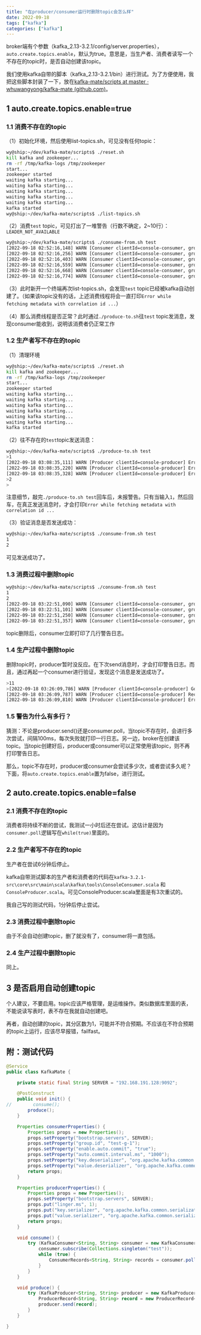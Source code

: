 ```yaml
---
title: "在producer/consumer运行时删除topic会怎么样"
date: 2022-09-18
tags: ["kafka"]
categories: ["kafka"]
---
```


broker端有个参数（kafka_2.13-3.2.1/config/server.properties），`auto.create.topics.enable`，默认为true。意思是，当生产者、消费者读写一个不存在的topic时，是否自动创建该topic。

我们使用kafka自带的脚本（kafka_2.13-3.2.1/bin）进行测试。为了方便使用，我把这些脚本封装了一下，放在[kafka-mate/scripts at master · whuwangyong/kafka-mate (github.com)](https://github.com/whuwangyong/kafka-mate/tree/master/scripts)。

## 1 auto.create.topics.enable=true

### 1.1 消费不存在的topic

（1）初始化环境，然后使用list-topics.sh，可见没有任何topic：

```bash
wy@ship:~/dev/kafka-mate/scripts$ ./reset.sh 
kill kafka and zookeeper...
rm -rf /tmp/kafka-logs /tmp/zookeeper
start...
zookeeper started
waiting kafka starting...
waiting kafka starting...
waiting kafka starting...
waiting kafka starting...
waiting kafka starting...
kafka started
wy@ship:~/dev/kafka-mate/scripts$ ./list-topics.sh

```

（2）消费`test` topic，可见打出了一堆警告（行数不确定，2~10行）：`LEADER_NOT_AVAILABLE`

```bash
wy@ship:~/dev/kafka-mate/scripts$ ./consume-from.sh test
[2022-09-18 02:52:16,148] WARN [Consumer clientId=console-consumer, groupId=console-consumer-27797] Error while fetching metadata with correlation id 2 : {test=LEADER_NOT_AVAILABLE} (org.apache.kafka.clients.NetworkClient)
[2022-09-18 02:52:16,256] WARN [Consumer clientId=console-consumer, groupId=console-consumer-27797] Error while fetching metadata with correlation id 4 : {test=LEADER_NOT_AVAILABLE} (org.apache.kafka.clients.NetworkClient)
[2022-09-18 02:52:16,403] WARN [Consumer clientId=console-consumer, groupId=console-consumer-27797] Error while fetching metadata with correlation id 6 : {test=LEADER_NOT_AVAILABLE} (org.apache.kafka.clients.NetworkClient)
[2022-09-18 02:52:16,559] WARN [Consumer clientId=console-consumer, groupId=console-consumer-27797] Error while fetching metadata with correlation id 8 : {test=LEADER_NOT_AVAILABLE} (org.apache.kafka.clients.NetworkClient)
[2022-09-18 02:52:16,668] WARN [Consumer clientId=console-consumer, groupId=console-consumer-27797] Error while fetching metadata with correlation id 10 : {test=LEADER_NOT_AVAILABLE} (org.apache.kafka.clients.NetworkClient)
[2022-09-18 02:52:16,774] WARN [Consumer clientId=console-consumer, groupId=console-consumer-27797] Error while fetching metadata with correlation id 12 : {test=LEADER_NOT_AVAILABLE} (org.apache.kafka.clients.NetworkClient)

```

（3）此时新开一个终端再次list-topics.sh，会发现`test` topic已经被kafka自动创建了。（如果该topic没有的话，上述消费线程将会一直打印`Error while fetching metadata with correlation id ...`）

（4）那么消费线程是否正常？此时通过`./produce-to.sh`往`test` topic发消息，发现consumer能收到，说明该消费者仍正常工作

### 1.2 生产者写不存在的topic

（1）清理环境

```bash
wy@ship:~/dev/kafka-mate/scripts$ ./reset.sh 
kill kafka and zookeeper...
rm -rf /tmp/kafka-logs /tmp/zookeeper
start...
zookeeper started
waiting kafka starting...
waiting kafka starting...
waiting kafka starting...
waiting kafka starting...
waiting kafka starting...
waiting kafka starting...
kafka started
```

（2）往不存在的`test`topic发送消息：

```bash
wy@ship:~/dev/kafka-mate/scripts$ ./produce-to.sh test
>1
[2022-09-18 03:08:35,111] WARN [Producer clientId=console-producer] Error while fetching metadata with correlation id 4 : {test=LEADER_NOT_AVAILABLE} (org.apache.kafka.clients.NetworkClient)
[2022-09-18 03:08:35,220] WARN [Producer clientId=console-producer] Error while fetching metadata with correlation id 5 : {test=LEADER_NOT_AVAILABLE} (org.apache.kafka.clients.NetworkClient)
[2022-09-18 03:08:35,328] WARN [Producer clientId=console-producer] Error while fetching metadata with correlation id 6 : {test=LEADER_NOT_AVAILABLE} (org.apache.kafka.clients.NetworkClient)
>2
>

```

注意细节，敲完`./produce-to.sh test`回车后，未报警告。只有当输入`1`，然后回车，在真正发送消息时，才会打印`Error while fetching metadata with correlation id ...`

（3）验证消息是否发送成功：

```bash
wy@ship:~/dev/kafka-mate/scripts$ ./consume-from.sh test
1
2

```

可见发送成功了。

### 1.3 消费过程中删除topic

```bash
wy@ship:~/dev/kafka-mate/scripts$ ./consume-from.sh test
1
2
[2022-09-18 03:22:51,090] WARN [Consumer clientId=console-consumer, groupId=console-consumer-14043] Received unknown topic or partition error in fetch for partition test-0 (org.apache.kafka.clients.consumer.internals.Fetcher)
[2022-09-18 03:22:51,101] WARN [Consumer clientId=console-consumer, groupId=console-consumer-14043] Error while fetching metadata with correlation id 141 : {test=LEADER_NOT_AVAILABLE} (org.apache.kafka.clients.NetworkClient)
[2022-09-18 03:22:51,250] WARN [Consumer clientId=console-consumer, groupId=console-consumer-14043] Error while fetching metadata with correlation id 143 : {test=LEADER_NOT_AVAILABLE} (org.apache.kafka.clients.NetworkClient)
[2022-09-18 03:22:51,357] WARN [Consumer clientId=console-consumer, groupId=console-consumer-14043] Error while fetching metadata with correlation id 145 : {test=LEADER_NOT_AVAILABLE} (org.apache.kafka.clients.NetworkClient)
```

topic删除后，consumer立即打印了几行警告日志。

### 1.4 生产过程中删除topic

删除topic时，producer暂时没反应。在下次send消息时，才会打印警告日志。而且，通过再起一个consumer进行验证，发现这个消息是发送成功了。

```bash
>11
>[2022-09-18 03:26:09,786] WARN [Producer clientId=console-producer] Got error produce response with correlation id 13 on topic-partition test-0, retrying (2 attempts left). Error: UNKNOWN_TOPIC_OR_PARTITION (org.apache.kafka.clients.producer.internals.Sender)
[2022-09-18 03:26:09,787] WARN [Producer clientId=console-producer] Received unknown topic or partition error in produce request on partition test-0. The topic-partition may not exist or the user may not have Describe access to it (org.apache.kafka.clients.producer.internals.Sender)
[2022-09-18 03:26:09,810] WARN [Producer clientId=console-producer] Error while fetching metadata with correlation id 14 : {test=LEADER_NOT_AVAILABLE} (org.apache.kafka.clients.NetworkClient)
```

### 1.5 警告为什么有多行？

猜测：不论是producer.send()还是consumer.poll，当topic不存在时，会进行多次尝试，间隔100ms，每次失败就打印一行日志。另一边，broker在创建该topic。当topic创建好后，producer或consumer可以正常使用该topic，则不再打印警告日志。

那么，topic不存在时，producer或consumer会尝试多少次，或者尝试多久呢？下面，将`auto.create.topics.enable`置为false，进行测试。

## 2 auto.create.topics.enable=false

### 2.1 消费不存在的topic

消费者将持续不断的尝试，我测试一小时后还在尝试。这估计是因为`consumer.poll`逻辑写在`while(true)`里面的。

### 2.2 生产者写不存在的topic

生产者在尝试6分钟后停止。

kafka自带测试脚本的生产者和消费者的代码在`kafka-3.2.1-src\core\src\main\scala\kafka\tools\ConsoleConsumer.scala` 和 `ConsoleProducer.scala`。可见ConsoleProducer.scala里面是有3次重试的。

我自己写的测试代码，1分钟后停止尝试。

### 2.3 消费过程中删除topic

由于不会自动创建topic，删了就没有了，consumer将一直包括。

### 2.4 生产过程中删除topic

同上。

## 3 是否启用自动创建topic

个人建议，不要启用。topic应该严格管理，是运维操作。类似数据库里面的表，不能说读写表时，表不存在我就自动创建吧。

再者，自动创建的topic，其分区数为1，可能并不符合预期。不应该在不符合预期的topic上运行，应该尽早报错，failfast。

## 附：测试代码

```java
@Service
public class KafkaMate {

    private static final String SERVER = "192.168.191.128:9092";

    @PostConstruct
    public void init() {
//        consume();
        produce();
    }

    Properties consumerProperties() {
        Properties props = new Properties();
        props.setProperty("bootstrap.servers", SERVER);
        props.setProperty("group.id", "test-g-1");
        props.setProperty("enable.auto.commit", "true");
        props.setProperty("auto.commit.interval.ms", "1000");
        props.setProperty("key.deserializer", "org.apache.kafka.common.serialization.StringDeserializer");
        props.setProperty("value.deserializer", "org.apache.kafka.common.serialization.StringDeserializer");
        return props;
    }

    Properties producerProperties() {
        Properties props = new Properties();
        props.setProperty("bootstrap.servers", SERVER);
        props.put("linger.ms", 1);
        props.put("key.serializer", "org.apache.kafka.common.serialization.StringSerializer");
        props.put("value.serializer", "org.apache.kafka.common.serialization.StringSerializer");
        return props;
    }

    void consume() {
        try (KafkaConsumer<String, String> consumer = new KafkaConsumer<>(consumerProperties())) {
            consumer.subscribe(Collections.singleton("test"));
            while (true) {
                ConsumerRecords<String, String> records = consumer.poll(Duration.ofMillis(1000));
            }
        }
    }

    void produce() {
        try (KafkaProducer<String, String> producer = new KafkaProducer<>(producerProperties())) {
            ProducerRecord<String, String> record = new ProducerRecord<>("test", "hello" + System.currentTimeMillis());
            producer.send(record);
        }
    }

}
```